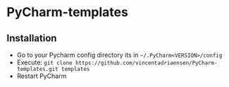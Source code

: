 # PyCharm-templates
## Installation
   - Go to your Pycharm config directory its in `~/.PyCharm<VERSION>/config`
   - Execute: `git clone https://github.com/vincentadriaensen/PyCharm-templates.git templates` 
   - Restart PyCharm
